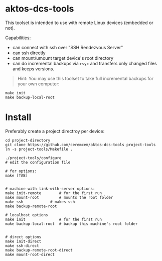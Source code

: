 # aktos-dcs-tools 

This toolset is intended to use with remote Linux devices (embedded or not). 

Capabilities: 
* can connect with ssh over "SSH Rendezvous Server"
* can ssh directly 
* can mount/umount target device's root directory 
* can do incremental backups via `rsyc` and transfers only changed files and keeps versions.

> Hint: You may use this toolset to take full incremental backups for your own computer: 
    
    make init 
    make backup-local-root

# Install

Preferably create a project directroy per device:

```
cd project-directory
git clone https://github.com/ceremcem/aktos-dcs-tools project-tools
ln -s project-tools/Makefile . 
```

	./project-tools/configure
	# edit the configuration file

	# for options:
	make [TAB]


	# machine with link-with-server options: 
	make init-remote        # for the first run
	make mount-root         # mounts the root folder 
	make ssh 	        # makes ssh
	make backup-remote-root 

	# localhost options
	make init               # for the first run
	make backup-local-root  # backup this machine's root folder

 
	# direct options
	make init-direct
	make ssh-direct
	make backup-remote-root-direct
	make mount-root-direct
